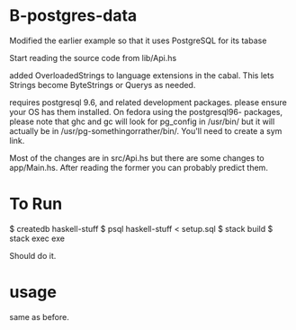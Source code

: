 # B-postgres-data

Modified the earlier example so that it uses PostgreSQL for its tabase

Start reading the source code from lib/Api.hs

added OverloadedStrings to language extensions in the cabal.
This lets Strings become ByteStrings or Querys as needed.

requires postgresql 9.6, and related development packages.
please ensure your OS has them installed.
On fedora using the postgresql96- packages, please note that ghc and gc 
will look for pg_config in /usr/bin/ but it will actually be in
/usr/pg-somethingorrather/bin/.  You'll need to create a sym link.

Most of the changes are in src/Api.hs
but there are some changes to app/Main.hs.  After reading the former
you can probably predict them.

# To Run

$ createdb haskell-stuff
$ psql haskell-stuff < setup.sql
$ stack build
$ stack exec exe

Should do it.  

# usage

same as before.
